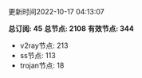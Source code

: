 更新时间2022-10-17 04:13:07

**总订阅: 45**
**总节点: 2108**
**有效节点: 344**
- v2ray节点: 213
- ss节点: 113
- trojan节点: 18
